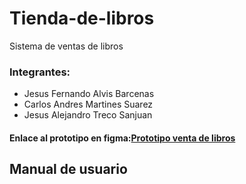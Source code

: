 # Tienda-de-libros
Sistema de ventas de libros

### Integrantes:
- Jesus Fernando Alvis Barcenas
- Carlos Andres Martines Suarez
- Jesus Alejandro Treco Sanjuan

#### Enlace al prototipo en figma:[Prototipo venta de libros](https://www.figma.com/proto/BDVoJwOyEZjwt4Y6SgRKCF/Untitled?node-id=1-2&scaling=scale-down&page-id=0%3A1&starting-point-node-id=1%3A2)


## Manual de usuario
